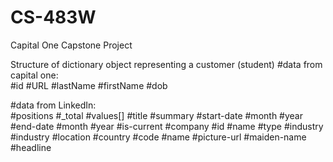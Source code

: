 # CS-483W
Capital One Capstone Project

Structure of dictionary object representing a customer (student)
#data from capital one:     
			   #id
                           #URL
                           #lastName
                           #firstName
                           #dob

 #data from LinkedIn:       
			   #positions
                         	#_total
                           	#values[]
                           		#title 
                                	#summary 
                                	#start-date 
                                    		#month
                                    		#year
                                	#end-date
                                    		#month
                                    		#year
                                	#is-current 
                                	#company
                                    		#id
                                    		#name
                                    		#type
                                    		#industry
                           #industry
                           #location
                           	#country
                                	#code
                            	#name
                           #picture-url
                           #maiden-name
                           #headline
